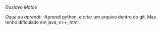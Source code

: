 *Gustavo Matos*

*Oque eu aprendi:*
-Aprendi python, e criar um arquivo dentro do git.
Mas tenho dificulade em java, c++, html.
